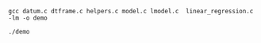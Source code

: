 

```
gcc datum.c dtframe.c helpers.c model.c lmodel.c  linear_regression.c -lm -o demo
```

```
./demo
```
